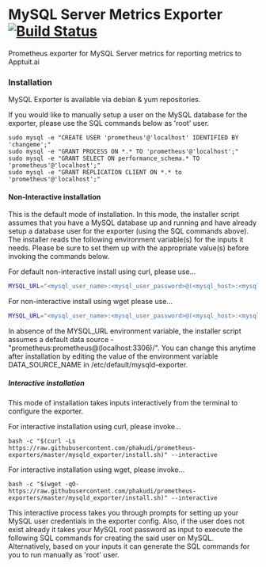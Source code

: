 # MySQL Server Metrics Exporter [![Build Status](https://travis-ci.com/phakudi/prometheus-exporters.svg?branch=master)](https://travis-ci.com/phakudi/prometheus-exporters)

Prometheus exporter for MySQL Server metrics for reporting metrics to Apptuit.ai

### Installation

MySQL Exporter is available via debian & yum repositories.

If you would like to manually setup a user on the MySQL database for the exporter, please use the SQL commands below 
as 'root' user.
 
```
sudo mysql -e "CREATE USER 'prometheus'@'localhost' IDENTIFIED BY 'changeme';"
sudo mysql -e "GRANT PROCESS ON *.* TO 'prometheus'@'localhost';"
sudo mysql -e "GRANT SELECT ON performance_schema.* TO 'prometheus'@'localhost';"
sudo mysql -e "GRANT REPLICATION CLIENT ON *.* to 'prometheus'@'localhost';"
```

#### Non-Interactive installation

This is the default mode of installation. In this mode, the installer script assumes that you have a MySQL database 
up and running and have already setup a database user for the exporter (using the SQL commands above).
The installer reads the following environment variable(s) for the inputs it needs. Please be sure to set them up with 
the appropriate value(s) before invoking the commands below.

For default non-interactive install using curl, please use...

```bash
MYSQL_URL="<mysql_user_name>:<mysql_user_password>@(<mysql_host>:<mysql_port>)/" bash -c "$(curl -Ls https://raw.githubusercontent.com/phakudi/prometheus-exporters/master/mysqld_exporter/install.sh)"
```

For non-interactive install using wget please use...

```bash
MYSQL_URL="<mysql_user_name>:<mysql_user_password>@(<mysql_host>:<mysql_port>)/" bash -c "$(wget -qO- https://raw.githubusercontent.com/phakudi/prometheus-exporters/master/mysqld_exporter/install.sh)"
```

In absence of the MYSQL_URL environment variable, the installer script assumes a default data source - 
"prometheus:prometheus@(localhost:3306)/". You can change this anytime after installation by editing 
the value of the environment variable DATA_SOURCE_NAME in /etc/default/mysqld-exporter.

##### Interactive installation

This mode of installation takes inputs interactively from the terminal to configure the exporter. 
 
For interactive installation using curl, please invoke...
 
```
bash -c "$(curl -Ls https://raw.githubusercontent.com/phakudi/prometheus-exporters/master/mysqld_exporter/install.sh)" --interactive
``` 

For interactive installation using wget, please invoke...

```
bash -c "$(wget -qO- https://raw.githubusercontent.com/phakudi/prometheus-exporters/master/mysqld_exporter/install.sh)" --interactive
```

This interactive process takes you through prompts for setting up your MySQL user credentials in 
the exporter config. Also, if the user does not exist already it takes your MySQL root password as input 
to execute the following SQL commands for creating the said user on MySQL. Alternatively, based on 
your inputs it can generate the SQL commands for you to run manually as 'root' user.
